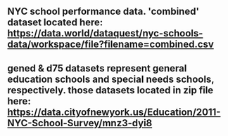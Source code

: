## NYC school performance data. 'combined' dataset located here: https://data.world/dataquest/nyc-schools-data/workspace/file?filename=combined.csv
## gened & d75 datasets represent general education schools and special needs schools, respectively. those datasets located in zip file here: https://data.cityofnewyork.us/Education/2011-NYC-School-Survey/mnz3-dyi8
